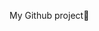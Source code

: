 My Github project👋

<!--
**padmapriyakovvuri/padmapriyakovvuri** is a ✨ _special_ ✨ repository because its `README.md` (this file) appears on your GitHub profile.

I would like to learn some IT courses and later would like to work in IT.
I just started with office tools and the current course is on computer fundamentals 
-->
